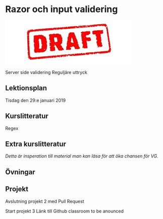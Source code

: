 # Razor och input validering

![Draft](draft.jpg)


Server side validering
Reguljäre uttryck

## Lektionsplan
Tisdag den 29:e januari 2019


## Kurslitteratur
Regex
## Extra kurslitteratur
*Detta är insperation till material man kan läsa för att öka chansen för VG.*
## Övningar
## Projekt
Avslutning projekt 2 med Pull Request

Start projekt 3
Länk till Github classroom to be anounced